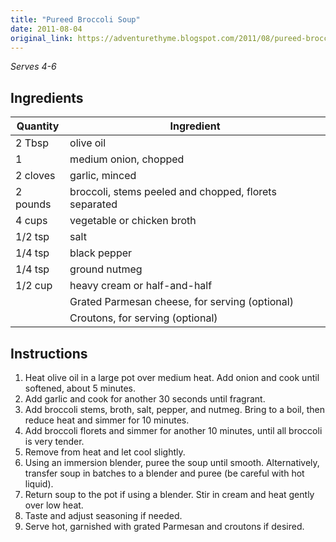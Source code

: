 ```yaml
---
title: "Pureed Broccoli Soup"
date: 2011-08-04
original_link: https://adventurethyme.blogspot.com/2011/08/pureed-broccoli-soup.html
---
```


_Serves 4-6_

## Ingredients


| Quantity | Ingredient |
| -------- | ---------- |
| 2 Tbsp | olive oil |
| 1 | medium onion, chopped |
| 2 cloves | garlic, minced |
| 2 pounds | broccoli, stems peeled and chopped, florets separated |
| 4 cups | vegetable or chicken broth |
| 1/2 tsp | salt |
| 1/4 tsp | black pepper |
| 1/4 tsp | ground nutmeg |
| 1/2 cup | heavy cream or half-and-half |
| | Grated Parmesan cheese, for serving (optional) |
| | Croutons, for serving (optional) |

## Instructions


1. Heat olive oil in a large pot over medium heat. Add onion and cook until softened, about 5 minutes.
2. Add garlic and cook for another 30 seconds until fragrant.
3. Add broccoli stems, broth, salt, pepper, and nutmeg. Bring to a boil, then reduce heat and simmer for 10 minutes.
4. Add broccoli florets and simmer for another 10 minutes, until all broccoli is very tender.
5. Remove from heat and let cool slightly. 
6. Using an immersion blender, puree the soup until smooth. Alternatively, transfer soup in batches to a blender and puree (be careful with hot liquid).
7. Return soup to the pot if using a blender. Stir in cream and heat gently over low heat.
8. Taste and adjust seasoning if needed.
9. Serve hot, garnished with grated Parmesan and croutons if desired.
